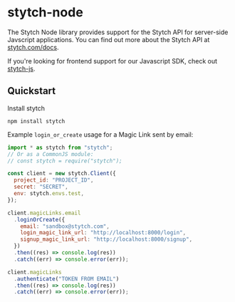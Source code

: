 # stytch-node

The Stytch Node library provides support for the Stytch API for server-side Javscript applications. You can find out more about the Stytch API at
[stytch.com/docs](https://stytch.com/docs).

If you're looking for frontend support for our Javascript SDK, check out [stytch-js](https://www.npmjs.com/package/@stytch/stytch-js).

## Quickstart
Install stytch
```
npm install stytch
```

Example `login_or_create` usage for a Magic Link sent by email:

```javascript
import * as stytch from "stytch";
// Or as a CommonJS module:
// const stytch = require("stytch");

const client = new stytch.Client({
  project_id: "PROJECT_ID",
  secret: "SECRET",
  env: stytch.envs.test,
});

client.magicLinks.email
  .loginOrCreate({
    email: "sandbox@stytch.com",
    login_magic_link_url: "http://localhost:8000/login",
    signup_magic_link_url: "http://localhost:8000/signup",
  })
  .then((res) => console.log(res))
  .catch((err) => console.error(err));

client.magicLinks
  .authenticate("TOKEN FROM EMAIL")
  .then((res) => console.log(res))
  .catch((err) => console.error(err));
```
